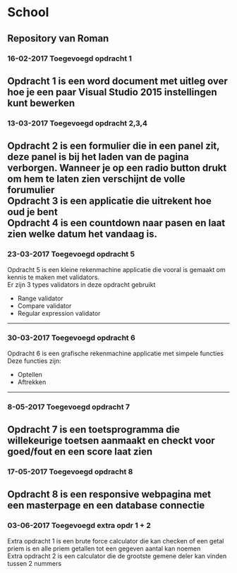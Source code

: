 # School  
## Repository van Roman  
### 16-02-2017 Toegevoegd opdracht 1  

Opdracht 1 is een word document met uitleg over hoe je een paar Visual Studio 2015 instellingen kunt bewerken  
---
### 13-03-2017 Toegevoegd opdracht 2,3,4  
Opdracht 2 is een formulier die in een panel zit, deze panel is bij het laden van de pagina verborgen. Wanneer je op een radio button drukt om hem te laten zien verschijnt de volle forumulier  
Opdracht 3 is een applicatie die uitrekent hoe oud je bent  
Opdracht 4 is een countdown naar pasen en laat zien welke datum het vandaag is.  
---
### 23-03-2017 Toegevoegd opdracht 5  
Opdracht 5 is een kleine rekenmachine applicatie die vooral is gemaakt om kennis te maken met validators.  
Er zijn 3 types validators in deze opdracht gebruikt
* Range validator  
* Compare validator  
* Regular expression validator  
---
### 30-03-2017 Toegevoegd opdracht 6  
Opdracht 6 is een grafische rekenmachine applicatie met simpele functies  
Deze functies zijn:
* Optellen
* Aftrekken  
---
### 8-05-2017 Toegevoegd opdracht 7  
Opdracht 7 is een toetsprogramma die willekeurige toetsen aanmaakt en checkt voor goed/fout en een score laat zien  
---
### 17-05-2017 Toegevoegd opdracht 8  
Opdracht 8 is een responsive webpagina met een masterpage en een database connectie  
---  
### 03-06-2017 Toegevoegd extra opdr 1 + 2  
Extra opdracht 1 is een brute force calculator die kan checken of een getal priem is en alle priem getallen tot een gegeven aantal kan noemen  
Extra opdracht 2 is een calculator die de grootste gemene deler kan vinden tussen 2 nummers  
